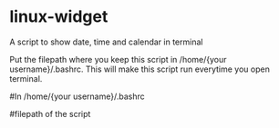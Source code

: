 # linux-widget
A script to show date, time and calendar in terminal

Put the filepath where you keep this script in /home/{your username}/.bashrc.
This will make this script run everytime you open terminal.

#In /home/{your username}/.bashrc

#filepath of the script
